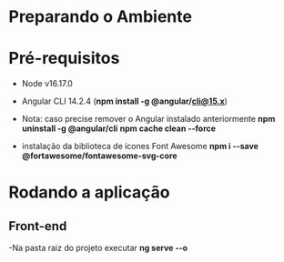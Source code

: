 # Preparando o Ambiente

# Pré-requisitos
- Node v16.17.0
- Angular CLI 14.2.4 (**npm install -g @angular/cli@15.x**)

- Nota: caso precise remover o Angular instalado anteriormente
    **npm uninstall -g @angular/cli**
    **npm cache clean --force**

- instalação da biblioteca de ícones Font Awesome
    **npm i --save @fortawesome/fontawesome-svg-core**

# Rodando a aplicação

## Front-end
-Na pasta raiz do projeto executar **ng serve --o**